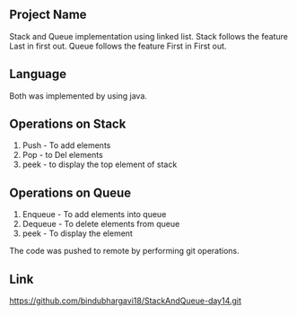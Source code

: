 ## Project Name
Stack and Queue implementation using linked list.
Stack follows the feature Last in first out.
Queue follows the feature First in First out.

## Language
Both was implemented by using java.

## Operations on Stack
1. Push - To add elements
2. Pop - to Del elements
3. peek - to display the top element of stack

## Operations on Queue
1. Enqueue - To add elements into queue
2. Dequeue - To delete elements from queue
3. peek - To display the element

The code was pushed to remote by performing git operations.

## Link
https://github.com/bindubhargavi18/StackAndQueue-day14.git
